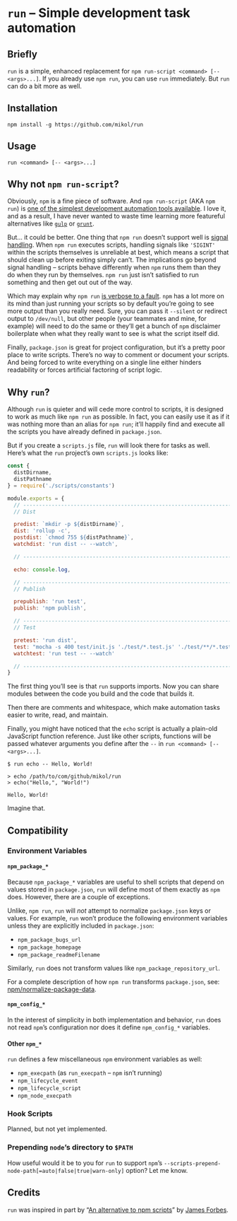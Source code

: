 # `run` – Simple development task automation

## Briefly

`run` is a simple, enhanced replacement for `npm run-script <command> [--
<args>...]`. If you already use `npm run`, you can use `run` immediately. But
`run` can do a bit more as well.

## Installation

```
npm install -g https://github.com/mikol/run
```

## Usage

```
run <command> [-- <args>...]
```

## Why not `npm run-script`?

Obviously, `npm` is a fine piece of software. And `npm run-script` (AKA `npm
run`) is [one of the simplest development automation tools
available](https://goo.gl/cuA7TD). I love it, and as a result, I have never
wanted to waste time learning more featureful alternatives like
[`gulp`](https://goo.gl/WLyxEK) or [`grunt`](https://goo.gl/g779Qk).

But… it could be better. One thing that `npm run` doesn’t support well is
[signal handling](https://goo.gl/w6eQze). When `npm run` executes scripts,
handling signals like `'SIGINT'` within the scripts themselves is unreliable at
best, which means a script that should clean up before exiting simply can’t. The
implications go beyond signal handling – scripts behave differently when `npm`
runs them than they do when they run by themselves. `npm run` just isn’t
satisfied to run something and then get out out of the way.

Which may explain why `npm run` [is verbose to a fault](https://goo.gl/CoFLVr).
`npm` has a lot more on its mind than just running your scripts so by default
you’re going to see more output than you really need. Sure, you can pass it
`--silent` or redirect output to `/dev/null`, but other people (your teammates
and mine, for example) will need to do the same or they’ll get a bunch of `npm`
disclaimer boilerplate when what they really want to see is what the script
itself did.

Finally, `package.json` is great for project configuration, but it’s a pretty
poor place to write scripts. There’s no way to comment or document your scripts.
And being forced to write everything on a single line either hinders readability
or forces artificial factoring of script logic.

## Why `run`?

Although `run` is quieter and will cede more control to scripts, it is designed
to work as much like `npm run` as possible. In fact, you can easily use it as if
it was nothing more than an alias for `npm run`; it’ll happily find and execute
all the scripts you have already defined in `package.json`.

But if you create a `scripts.js` file, `run` will look there for tasks as well.
Here’s what the `run` project’s own `scripts.js` looks like:

```js
const {
  distDirname,
  distPathname
} = require('./scripts/constants')

module.exports = {
  // ---------------------------------------------------------------------------
  // Dist

  predist: `mkdir -p ${distDirname}`,
  dist: 'rollup -c',
  postdist: `chmod 755 ${distPathname}`,
  watchdist: 'run dist -- --watch',

  // ---------------------------------------------------------------------------

  echo: console.log,

  // ---------------------------------------------------------------------------
  // Publish

  prepublish: 'run test',
  publish: 'npm publish',

  // ---------------------------------------------------------------------------
  // Test

  pretest: 'run dist',
  test: "mocha -s 400 test/init.js './test/*.test.js' './test/**/*.test.js'",
  watchtest: 'run test -- --watch'

  // ---------------------------------------------------------------------------
}
```

The first thing you’ll see is that `run` supports imports. Now you can share
modules between the code you build and the code that builds it.

Then there are comments and whitespace, which make automation tasks easier to
write, read, and maintain.

Finally, you might have noticed that the `echo` script is actually a plain-old
JavaScript function reference. Just like other scripts, functions will be passed
whatever arguments you define after the `--` in `run <command> [-- <args>...]`.

```
$ run echo -- Hello, World!

> echo /path/to/com/github/mikol/run
> echo("Hello,", "World!")

Hello, World!
```

Imagine that.

## Compatibility

### Environment Variables

#### `npm_package_*`

Because `npm_package_*` variables are useful to shell scripts that depend on
values stored in `package.json`, `run` will define most of them exactly as `npm`
does. However, there are a couple of exceptions.

Unlike, `npm run`, `run` will _not_ attempt to normalize `package.json` keys or
values. For example, `run` won’t produce the following environment variables
unless they are explicitly included in `package.json`:

  * `npm_package_bugs_url`
  * `npm_package_homepage`
  * `npm_package_readmeFilename`

Similarly, `run` does not transform values like `npm_package_repository_url`.

For a complete description of how `npm run` transforms `package.json`, see:
[npm/normalize-package-data](https://goo.gl/9H922P).

#### `npm_config_*`

In the interest of simplicity in both implementation and behavior, `run` does
not read `npm`’s configuration nor does it define `npm_config_*` variables.

#### Other `npm_*`

`run` defines a few miscellaneous `npm` environment variables as well:

  * `npm_execpath` (as `run_execpath` – `npm` isn’t running)
  * `npm_lifecycle_event`
  * `npm_lifecycle_script`
  * `npm_node_execpath`

### Hook Scripts

Planned, but not yet implemented.

### Prepending `node`’s directory to `$PATH`

How useful would it be to you for `run` to support `npm`’s
`--scripts-prepend-node-path[=auto|false|true|warn-only]` option? Let me know.

## Credits

`run` was inspired in part by “[An alternative to npm
scripts](https://goo.gl/KLJjDC)” by [James Forbes](https://goo.gl/k3gQrG).
